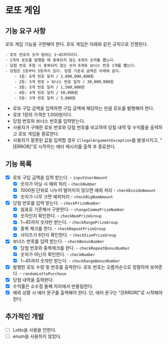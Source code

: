 # 로또 게임

## **기능 요구 사항**

로또 게임 기능을 구현해야 한다. 로또 게임은 아래와 같은 규칙으로 진행된다.

```
- 로또 번호의 숫자 범위는 1~45까지이다.
- 1개의 로또를 발행할 때 중복되지 않는 6개의 숫자를 뽑는다.
- 당첨 번호 추첨 시 중복되지 않는 숫자 6개와 보너스 번호 1개를 뽑는다.
- 당첨은 1등부터 5등까지 있다. 당첨 기준과 금액은 아래와 같다.
    - 1등: 6개 번호 일치 / 2,000,000,000원
    - 2등: 5개 번호 + 보너스 번호 일치 / 30,000,000원
    - 3등: 5개 번호 일치 / 1,500,000원
    - 4등: 4개 번호 일치 / 50,000원
    - 5등: 3개 번호 일치 / 5,000원
```

- 로또 구입 금액을 입력하면 구입 금액에 해당하는 만큼 로또를 발행해야 한다.
- 로또 1장의 가격은 1,000원이다.
- 당첨 번호와 보너스 번호를 입력받는다.
- 사용자가 구매한 로또 번호와 당첨 번호를 비교하여 당첨 내역 및 수익률을 출력하고 로또 게임을 종료한다.
- 사용자가 잘못된 값을 입력할 경우 `IllegalArgumentException`를 발생시키고, "[ERROR]"로 시작하는 에러 메시지를 출력 후 종료한다.

## 기능 목록

- [x]  로또 구입 금액을 입력 받는다. - `inputUserAmount`
   - [x]  숫자가 아닐 시 예외 처리  - `checkNumber`
   - [x]  1000원 단위로 나누어 떨어지지 않으면 예외 처리 - `checkDivideAmount`
   - [x]  숫자가 너무 크면 예외처리 - `checkBigNumAmount`
- [x]  당첨 번호를 입력 받는다. - `checkPrizeNumber`
   - [x]  쉼표로 기준해서 구분한다. - `changeCommaPrizeNumber`
   - [x]  숫자인지 확인한다. - `checkNumPrizeGroup`
   - [x]  1~45까지 숫자만 받는다. - `checkRangePrizeGroup`
   - [x]  중복 체크를 한다. - `checkRepeatPrizeGroup`
   - [x]  사이즈가 6인지 확인한다. - `checkSizePrizeGroup`
- [x]  보너스 번호를 입력 받는다. - `checkBonusNumber`
   - [x]  당첨 번호와 중복체크를 한다. - `checkRepeatBonusNumber`
   - [x]  숫자가 아닌지 확인한다. - `checkNumber`
   - [x]  1~45까지 숫자만 받는다. - `checkRangeBonusNumber`
- [x]  발행한 로또 수량 및 번호를 출력한다. 로또 번호는 오름차순으로 정렬하여 보여준다. - `randomLottoPurchase`
- [x]  당첨 내역을 출력한다.
- [x]  수익률은 소수점 둘째 자리에서 반올림한다.
- [x]  예외 상황 시 에러 문구를 출력해야 한다. 단, 에러 문구는 "[ERROR]"로 시작해야 한다.

## **추가적인 개발**

- [ ]  Lotto을 사용을 안한다.
- [ ]  enum을 사용하지 않았다.